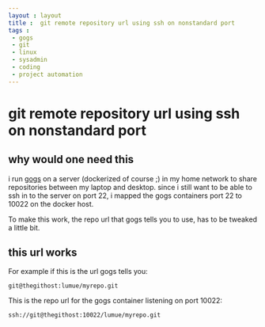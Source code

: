 ```yaml
---
layout : layout
title :  git remote repository url using ssh on nonstandard port
tags :
 - gogs
 - git
 - linux
 - sysadmin
 - coding
 - project automation
---
```


# git remote repository url using ssh on nonstandard port

## why would one need this

i run [gogs](https://gogs.io/) on a server (dockerized of course ;)  in my home network to share repositories between my laptop and desktop.
since i still want to be able to ssh in to the server on port 22, i mapped the gogs containers port 22 to 10022 on the docker host.

To make this work, the repo url that gogs tells you to use, has to be tweaked a little bit.

## this url works

For example if this is the url gogs tells you:

    git@thegithost:lumue/myrepo.git

This is the repo url for the gogs container listening on port 10022:

    ssh://git@thegithost:10022/lumue/myrepo.git

